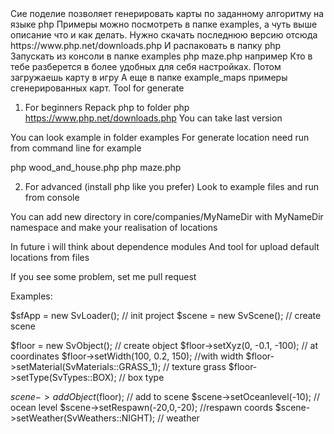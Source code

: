 <RU>
Сие поделие позволяет генерировать карты по заданному алгоритму на языке php
Примеры можно посмотреть в папке examples, а чуть выше описание что и как делать.
Нужно скачать последнюю версию отсюда https://www.php.net/downloads.php
И распаковать в папку php
Запускать из консоли в папке examples php maze.php например
Кто в тебе разберется в более удобных для себя настройках.
Потом загружаешь карту в игру 
A еще в папке example_maps примеры сгенерированных карт.
<EN>
Tool for generate

1) For beginners
Repack php to folder php
https://www.php.net/downloads.php
You can take last version

You can look example in folder examples
For generate location need run from command line for example

php wood_and_house.php
php maze.php

2) For advanced (install php like you prefer)
Look to example files and run from console

You can add new directory in core/companies/MyNameDir
with MyNameDir namespace and make your realisation of locations

In future i will think about dependence modules
And tool for upload default locations from files

If you see some problem, set me pull request

Examples:

$sfApp = new SvLoader(); // init project
$scene = new SvScene(); // create scene

$floor = new SvObject(); // create object
$floor->setXyz(0, -0.1, -100); // at coordinates
$floor->setWidth(100, 0.2, 150); //with width
$floor->setMaterial(SvMaterials::GRASS_1); // texture grass
$floor->setType(SvTypes::BOX); // box type

$scene->addObject($floor); // add to scene
$scene->setOceanlevel(-10); // ocean level
$scene->setRespawn(-20,0,-20); //respawn coords
$scene->setWeather(SvWeathers::NIGHT); // weather
